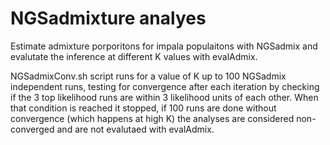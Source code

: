 # NGSadmixture analyes

Estimate admixture porporitons for impala populaitons with NGSadmix and evalutate the inference at different K values with evalAdmix.

NGSadmixConv.sh script runs for a value of K up to 100 NGSadmix independent runs, testing for convergence after each iteration by checking if the 3 top likelihood runs are within 3 likelihood units of each other. When that condition is reached it stopped, if 100 runs are done without convergence (which happens at high K) the analyses are considered non-converged and are not evalutaed with evalAdmix.
